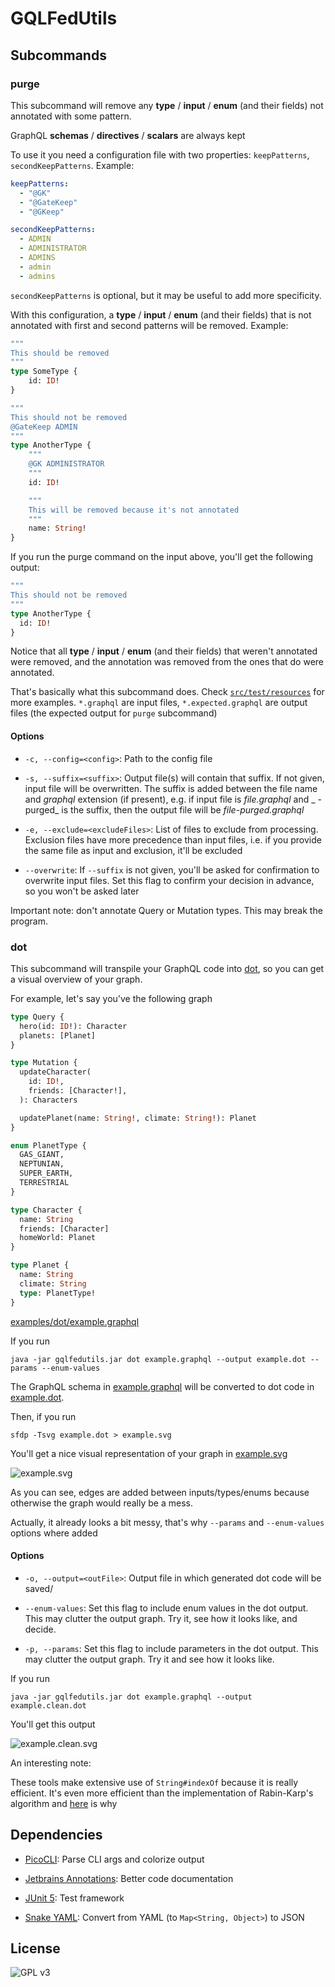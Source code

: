 # GQLFedUtils

## Subcommands

### purge

This subcommand will remove any **type** / **input** / **enum** (and their fields) not annotated with some pattern.

GraphQL **schemas** / **directives** / **scalars** are always kept

To use it you need a configuration file with two properties: `keepPatterns`, `secondKeepPatterns`. Example:

```yaml
keepPatterns:
  - "@GK"
  - "@GateKeep"
  - "@GKeep"

secondKeepPatterns:
  - ADMIN
  - ADMINISTRATOR
  - ADMINS
  - admin
  - admins
```

`secondKeepPatterns` is optional, but it may be useful to add more specificity.

With this configuration, a **type** / **input** / **enum** (and their fields) that is not annotated with first and
second patterns will be removed. Example:

```graphql
"""
This should be removed
"""
type SomeType {
    id: ID!
}

"""
This should not be removed
@GateKeep ADMIN
"""
type AnotherType {
    """
    @GK ADMINISTRATOR
    """
    id: ID!

    """
    This will be removed because it's not annotated
    """
    name: String!
}
```

If you run the purge command on the input above, you'll get the following output:

```graphql
"""
This should not be removed
"""
type AnotherType {
  id: ID!
}
```

Notice that all **type** / **input** / **enum** (and their fields) that weren't annotated were removed, and the
annotation was removed from the ones that do were annotated.

That's basically what this subcommand does. Check [`src/test/resources`](src/test/resources) for more examples.
`*.graphql` are input files, `*.expected.graphql` are output files (the expected output for `purge` subcommand)

#### Options

- `-c, --config=<config>`: Path to the config file


- `-s, --suffix=<suffix>`: Output file(s) will contain that suffix. If not given, input file will be overwritten. The
  suffix is added between the file name and _graphql_ extension (if present), e.g. if input file is _file.graphql_ and _
  -purged_ is the suffix, then the output file will be _file-purged.graphql_


- `-e, --exclude=<excludeFiles>`: List of files to exclude from processing. Exclusion files have more precedence than
  input files, i.e. if you provide the same file as input and exclusion, it'll be excluded


- `--overwrite`: If `--suffix` is not given, you'll be asked for confirmation to overwrite input files. Set this flag to
  confirm your decision in advance, so you won't be asked later

Important note: don't annotate Query or Mutation types. This may break the program.

### dot

This subcommand will transpile your GraphQL code into [dot](https://graphviz.org/doc/info/lang.html), so you can get a
visual overview of your graph.

For example, let's say you've the following graph

```graphql
type Query {
  hero(id: ID!): Character
  planets: [Planet]
}

type Mutation {
  updateCharacter(
    id: ID!,
    friends: [Character!],
  ): Characters

  updatePlanet(name: String!, climate: String!): Planet
}

enum PlanetType {
  GAS_GIANT,
  NEPTUNIAN,
  SUPER_EARTH,
  TERRESTRIAL
}

type Character {
  name: String
  friends: [Character]
  homeWorld: Planet
}

type Planet {
  name: String
  climate: String
  type: PlanetType!
}
```

[examples/dot/example.graphql](examples/dot/example.graphql)

If you run

```shell
java -jar gqlfedutils.jar dot example.graphql --output example.dot --params --enum-values
```

The GraphQL schema in [example.graphql](examples/dot/example.graphql) will be converted to dot code in
[example.dot](examples/dot/example.dot).

Then, if you run

```shell
sfdp -Tsvg example.dot > example.svg
```

You'll get a nice visual representation of your graph in [example.svg](examples/dot/example.svg)

![example.svg](examples/dot/example.svg)

As you can see, edges are added between inputs/types/enums because otherwise the graph would really be a mess.

Actually, it already looks a bit messy, that's why `--params` and `--enum-values` options where added

#### Options

- `-o, --output=<outFile>`: Output file in which generated dot code will be saved/


- `--enum-values`: Set this flag to include enum values in the dot output. This may clutter the output graph. Try it,
  see how it looks like, and decide.


- `-p, --params`: Set this flag to include parameters in the dot output. This may clutter the output graph. Try it and
  see how it looks like.

If you run

```shell
java -jar gqlfedutils.jar dot example.graphql --output example.clean.dot
```

You'll get this output

![example.clean.svg](examples/dot/example.clean.svg)

An interesting note:

These tools make extensive use of `String#indexOf` because it is really efficient. It's even more efficient than the
implementation of Rabin-Karp's algorithm
and [here](https://stackoverflow.com/questions/9741188/java-indexof-function-more-efficient-than-rabin-karp-search-efficiency-of-text)
is why

## Dependencies

- [PicoCLI](https://picocli.info/): Parse CLI args and colorize output

- [Jetbrains Annotations](https://www.jetbrains.com/help/idea/annotating-source-code.html): Better code documentation

- [JUnit 5](https://junit.org/junit5/): Test framework

- [Snake YAML](https://bitbucket.org/asomov/snakeyaml/src): Convert from YAML (to `Map<String, Object>`) to JSON

## License

![GPL v3](gplv3.png)
